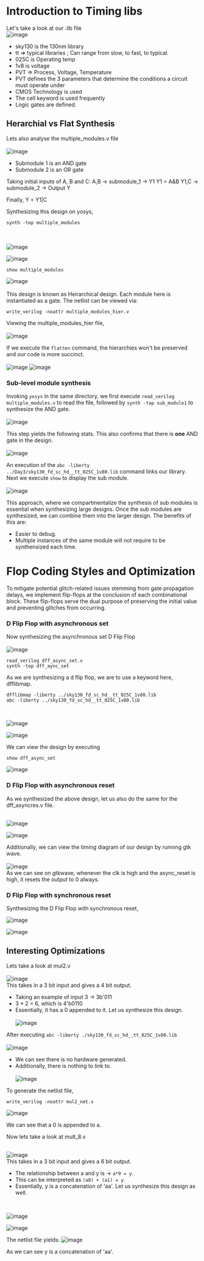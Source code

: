 # Introduction to Timing libs

Let's take a look at our .lib file<br>
![image](https://github.com/Advaith-RN/pes_asic_class/assets/77977360/24075bbc-a75e-452d-a1b1-04c9b0beaf76)

- sky130 is the 130nm library
- tt => typical libraries ; Can range from slow, to fast, to typical.
- 025C is Operating temp
- 1v8 is voltage
- PVT => Process, Voltage, Temperature
- PVT defines the 3 parameters that determine the conditions a circuit must operate under
- CMOS Technology is used
- The cell keyword is used frequently
- Logic gates are defined.

## Herarchial vs Flat Synthesis
Lets also analyse the multiple_modules.v file<br><br>
![image](https://github.com/Advaith-RN/pes_asic_class/assets/77977360/83cd165b-8618-4cc5-add2-58f4ba62240f)

- Submodule 1 is an AND gate
- Submodule 2 is an OR gate

Taking initial inputs of A, B and C:
A,B -> submodule_1 -> Y1
Y1 = A&B
Y1,C -> submodule_2 -> Output Y

Finally, Y = Y1|C

Synthesizing this design on yosys,
```
synth -top multiple_modules
```
<br><br>
![image](https://github.com/Advaith-RN/pes_asic_class/assets/77977360/90cc67b1-83d6-437e-9659-8c47a742f121)

![image](https://github.com/Advaith-RN/pes_asic_class/assets/77977360/01eaee35-0472-48b6-a7b8-463f4943fa2b)


```
show multiple_modules
```
![image](https://github.com/Advaith-RN/pes_asic_class/assets/77977360/a6e56bfc-d167-4fc5-9862-1f3a4921c472)
<br><br>
This design is known as Heirarchical design. Each module here is instantiated as a gate. The netlist can be viewed via:
```
write_verilog -noattr multiple_modules_hier.v
```
Viewing the multiple_modules_hier file,<br><br>
![image](https://github.com/Advaith-RN/pes_asic_class/assets/77977360/7317dd55-e2ca-4e6d-b288-c16cbeb2d57b)

If we execute the ```flatten``` command, the hierarchies won't be preserved and our code is more succinct.<br><br>
![image](https://github.com/Advaith-RN/pes_asic_class/assets/77977360/33f959a7-0a51-4c48-b6de-04a5ed18e296)
![image](https://github.com/Advaith-RN/pes_asic_class/assets/77977360/59a793f9-2507-4870-810f-e817b32cc386)

### Sub-level module synthesis
Invoking ```yosys``` in the same directory, we first execute ```read_verilog multiple_modules.v``` to read the file, followed by ```synth -top sub_module1``` to synthesize the AND gate.<br><br>
![image](https://github.com/Advaith-RN/pes_asic_class/assets/77977360/04b3f2c0-f7e9-4b89-a72f-23d00a006afc)

This step yields the following stats. This also confirms that there is **one** AND gate in the design.<br><br>
![image](https://github.com/Advaith-RN/pes_asic_class/assets/77977360/a5aba0ba-ff83-4c0f-87d8-165895a1a527)

An execution of the ```abc -liberty ../Day3/sky130_fd_sc_hd__tt_025C_1v80.lib``` command links our library. Next we execute ```show``` to display the sub module.
<br><br>
![image](https://github.com/Advaith-RN/pes_asic_class/assets/77977360/3ca8d19a-a174-410f-9af4-c8ae955c3978)

This approach, where we compartmentalize the synthesis of sub modules is essential when synthesizing large designs. Once the sub modules are synthesized, we can combine them into the larger design. The benefits of this are:
- Easier to debug.
- Multiple instances of the same module will not require to be synthensized each time.

# Flop Coding Styles and Optimization
To mitigate potential glitch-related issues stemming from gate propagation delays, we implement flip-flops at the conclusion of each combinational block. These flip-flops serve the dual purpose of preserving the initial value and preventing glitches from occurring.
<br>
### D Flip Flop with asynchronous set
Now synthesizing the asynchronous set D Flip Flop<br><br>
![image](https://github.com/Advaith-RN/pes_asic_class/assets/77977360/cf464353-9efc-49dc-9714-f93d2bf5c128)
```
read_verilog dff_async_set.v
synth -top dff_aync_set
```
As we are synthesizing a d flip flop, we are to use a keyword here, dfflibmap.
```
dfflibmap -liberty ../sky130_fd_sc_hd__tt_025C_1v80.lib
abc -liberty ../sky130_fd_sc_hd__tt_025C_1v80.lib
```
<br>

![image](https://github.com/Advaith-RN/pes_asic_class/assets/77977360/0f6ca901-51ba-4a14-8a0a-cdb91eb65f3a)

![image](https://github.com/Advaith-RN/pes_asic_class/assets/77977360/b290e16f-8d07-47a4-8927-6502e368c909)

We can view the design by executing
```
show dff_async_set
```
![image](https://github.com/Advaith-RN/pes_asic_class/assets/77977360/ef3bb084-6cc5-4145-849c-11330f3d41b2)



### D Flip Flop with asynchronous reset
As we synthesized the above design, let us also do the same for the dff_asyncres.v file.<br><br>

![image](https://github.com/Advaith-RN/pes_asic_class/assets/77977360/d5e02080-ec75-4675-a7bb-3bae8bb7bc13)

![image](https://github.com/Advaith-RN/pes_asic_class/assets/77977360/9cefd819-a656-4182-94a2-a3e189164747)

Additionally, we can view the timing diagram of our design by running gtk wave.
<br><br>
![image](https://github.com/Advaith-RN/pes_asic_class/assets/77977360/784e7979-464a-4a78-8edb-cc0ee634f9c7)
<br>
As we can see on gtkwave, whenever the clk is high and the async_reset is high, it resets the output to 0 always. <br>

### D Flip Flop with synchronous reset
Synthesizing the D Flip Flop with synchronous reset,

![image](https://github.com/Advaith-RN/pes_asic_class/assets/77977360/87828af5-5f0a-4daa-a2ba-71605cbffad2)

![image](https://github.com/Advaith-RN/pes_asic_class/assets/77977360/3af7a040-bd26-4b9f-82f2-061595e356dd)


## Interesting Optimizations
Lets take a look at mul2.v<br><br>
![image](https://github.com/Advaith-RN/pes_asic_class/assets/77977360/58a3b74a-05ce-42d0-9539-1b6c6d51c4b9)
<br>
This takes in a 3 bit input and gives a 4 bit output. 
- Taking an example of input 3 -> 3b'011
- 3 * 2 = 6, which is 4'b0110
- Essentially, it has a 0 appended to it.
Let us synthesize this design.
<br><br>
![image](https://github.com/Advaith-RN/pes_asic_class/assets/77977360/8bfd4686-0773-46b5-a5af-f38c624f9d94)

After executing ```abc -liberty ./sky130_fd_sc_hd__tt_025C_1v80.lib ```<br><br>
![image](https://github.com/Advaith-RN/pes_asic_class/assets/77977360/c16358ef-01c2-453a-bc60-300fd83f525c)

- We can see there is no hardware generated.
- Additionally, there is nothing to link to.
<br><br>
![image](https://github.com/Advaith-RN/pes_asic_class/assets/77977360/e2fbadde-ec9c-4df9-be73-baae26214a1b)

To generate the netlist file,
```
write_verilog -noattr mul2_net.v
```

![image](https://github.com/Advaith-RN/pes_asic_class/assets/77977360/b0b48285-e73d-40b0-add8-e40646ab14dd)

We can see that a 0 is appended to a.


Now lets take a look at mult_8.v<br><br>

![image](https://github.com/Advaith-RN/pes_asic_class/assets/77977360/12a00962-8c07-404b-ab46-1058c145f2b4)
<br>
This takes in a 3 bit input and gives a 6 bit output. 
- The relationship between a and y is -> ```a*9 = y```.
- This can be interpreted as ```(a8) + (a1) = y```.
- Essentially, y is a concatenation of 'aa'.
Let us synthesize this design as well.
<br>

![image](https://github.com/Advaith-RN/pes_asic_class/assets/77977360/48177019-f015-486c-a230-8a4944fcdfe4)

![image](https://github.com/Advaith-RN/pes_asic_class/assets/77977360/0579d0ea-4e3d-4e32-bbf9-3a8dbec238d4)

The netlist file yields:
![image](https://github.com/Advaith-RN/pes_asic_class/assets/77977360/1c91b9ff-5e1f-4fbb-b898-fec3dfd01e3b)

As we can see y is a concatenation of 'aa'.



